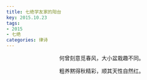```yaml
---
title: 七绝学友家的阳台
key: 2015.10.23
tags: 
- 2015
- 七绝
categories: 律诗
---
```


<p align="center">何曾刻意觅春风，大小盆栽趣不同。
</p>
<p align="center">粗养黙得秋精彩，顺其天性自然红。
</p>
